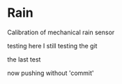 # Rain
Calibration of mechanical rain sensor


testing 
here I still testing the git

the last test

now pushing without 'commit'